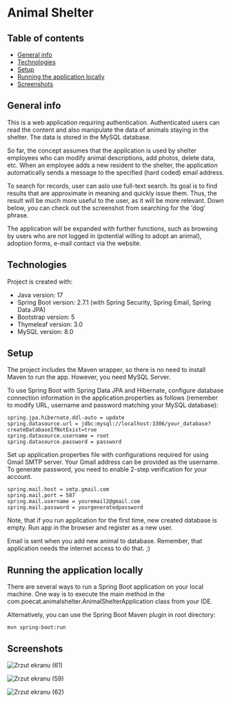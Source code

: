 # Animal Shelter

## Table of contents
* [General info](#general-info)
* [Technologies](#technologies)
* [Setup](#setup)
* [Running the application locally](#running-the-application-locally)
* [Screenshots](#screenshots)

## General info

This is a web application requiring authentication. Authenticated users can read the content and also manipulate the data of animals staying in the shelter. The data is stored in the MySQL database.

So far, the concept assumes that the application is used by shelter employees who can modify animal descriptions, add photos, delete data, etc. When an employee adds a new resident to the shelter, the application automatically sends a message to the specified (hard coded) email address.

To search for records, user can aslo use full-text search. Its goal is to find results that are approximate in meaning and quickly issue them. Thus, the result will be much more useful to the user, as it will be more relevant. Down below, you can check out the screenshot from searching for the 'dog' phrase.

The application will be expanded with further functions, such as browsing by users who are not logged in (potential willing to adopt an animal), adoption forms, e-mail contact via the website.


## Technologies
Project is created with:
* Java version: 17
* Spring Boot version: 2.7.1 (with Spring Security, Spring Email, Spring Data JPA)
* Bootstrap version: 5
* Thymeleaf version: 3.0
* MySQL version: 8.0

## Setup

The project includes the Maven wrapper, so there is no need to install Maven to run the app. However, you need MySQL Server. 

To use Spring Boot with Spring Data JPA and Hibernate, configure database connection information in the application.properties as follows (remember to modify URL, username and password matching your MySQL database):

```
spring.jpa.hibernate.ddl-auto = update
spring.datasource.url = jdbc:mysql://localhost:3306/your_database?createDatabaseIfNotExist=true
spring.datasource.username = root
spring.datasource.password = password
```

Set up application.properties file with configurations required for using Gmail SMTP server. Your Gmail address can be provided as the username. To generate password, you need to enable 2-step verification for your account.

```
spring.mail.host = smtp.gmail.com
spring.mail.port = 587
spring.mail.username = youremail2@gmail.com
spring.mail.password = yourgeneratedpassword
```

Note, that if you run application for the first time, new created database is empty. Run app in the browser and register as a new user. 

Email is sent when you add new animal to database. Remember, that application needs the internet access to do that. ;)

## Running the application locally

There are several ways to run a Spring Boot application on your local machine. One way is to execute the main method in the com.poecat.animalshelter.AnimalShelterApplication class from your IDE.

Alternatively, you can use the Spring Boot Maven plugin in root directory:

```
mvn spring-boot:run
```

## Screenshots

![Zrzut ekranu (61)](https://user-images.githubusercontent.com/84228264/177832216-5570479e-71a4-445c-a4b9-ac5b7a0cee3d.png)

![Zrzut ekranu (59)](https://user-images.githubusercontent.com/84228264/177832226-2745661f-fff7-4072-ba5f-683621f471f8.png)

![Zrzut ekranu (62)](https://user-images.githubusercontent.com/84228264/177836413-90f48e62-6eb1-4d0b-8e68-766644acb32b.png)


